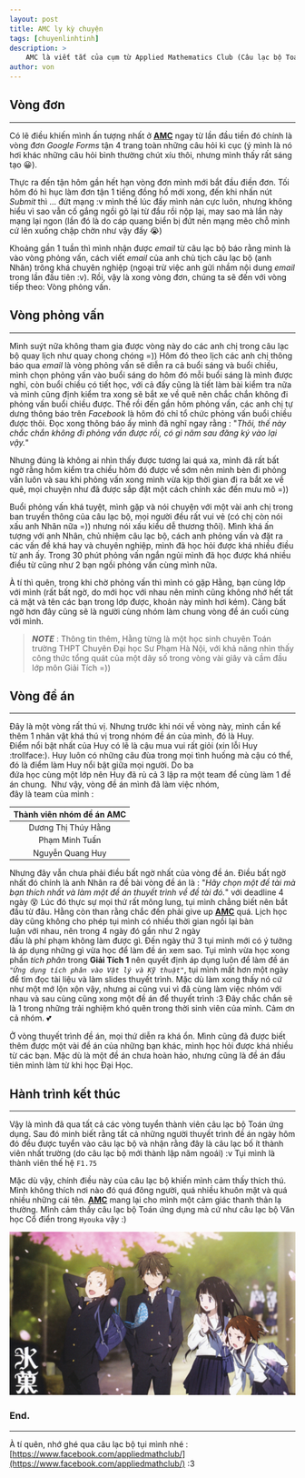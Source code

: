```yaml
---
layout: post
title: AMC ly kỳ chuyện
tags: [chuyenlinhtinh]
description: >
    AMC là viết tắt của cụm từ Applied Mathematics Club (Câu lạc bộ Toán ứng dụng)
author: von
---
```

## Vòng đơn
---
Có lẽ điều khiến mình ấn tượng nhất ở [**AMC**](https://www.facebook.com/appliedmathclub/) ngay từ lần đầu tiền đó chính là vòng đơn _Google Forms_ tận 4 trang toàn những câu hỏi kì cục (ý mình là nó hơi khác những câu hỏi bình thường chút xíu thôi, nhưng mình thấy rất sáng tạo :grinning:).

Thực ra đến tận hôm gần hết hạn vòng đơn mình mới bắt đầu điền đơn. Tối hôm đó hì hục làm đơn tận 1 tiếng đồng hồ mới xong, đến khi nhấn nút _Submit_ thì ... đứt mạng :v mình thề lúc đấy mình nản cực luôn, nhưng không hiểu vì sao vẫn cố gắng ngồi gõ lại từ đầu rồi nộp lại, may sao mà lần này mạng lại ngon (lần đó là do cáp quang biển bị đứt nên mạng mẽo chỗ mình cứ lên xuống chập chờn như vậy đấy :sob:)

Khoảng gần 1 tuần thì mình nhận được _email_ từ câu lạc bộ báo rằng mình là vào vòng phỏng vấn, cách viết _email_ của anh chủ tịch câu lạc bộ (anh Nhân) trông khá chuyên nghiệp (ngoại trừ việc anh gửi nhầm nội dung _email_ trong lần đầu tiên :v). Rồi, vậy là xong vòng đơn, chúng ta sẽ đến với vòng tiếp theo: Vòng phỏng vấn.
## Vòng phỏng vấn
---
Mình suýt nữa không tham gia được vòng này do các anh chị trong câu lạc bộ quay lịch như quay chong chóng =)) Hôm đó theo lịch các anh chị thông báo qua _email_ là vòng phỏng vấn sẽ diễn ra cả buổi sáng và buổi chiều, mình chọn phỏng vấn vào buổi sáng do hôm đó mỗi buổi sáng là mình được nghỉ, còn buổi chiều có tiết học, với cả đấy cũng là tiết làm bài kiểm tra nữa và mình cũng định kiểm tra xong sẽ bắt xe về quê nên chắc chắn không đi phỏng vấn buổi chiều được. Thế rồi đến gần hôm phỏng vấn, các anh chị tự dưng thông báo trên _Facebook_ là hôm đó chỉ tổ chức phỏng vấn buổi chiều được thôi. Đọc xong thông báo ấy mình đã nghĩ ngay rằng : "*Thôi, thế này chắc chắn không đi phỏng vấn được rồi, có gì năm sau đăng ký vào lại vậy.*"

Nhưng đúng là không ai nhìn thấy được tương lai quá xa, mình đã rất bất ngờ rằng hôm kiểm tra chiều hôm đó được về sớm nên mình bèn đi phỏng vấn luôn và sau khi phỏng vấn xong mình vừa kịp thời gian đi ra bắt xe về quê, mọi chuyện như đã được sắp đặt một cách chính xác đến mưu mô =))

Buổi phỏng vấn khá tuyệt, mình gặp và nói chuyện với một vài anh chị trong ban truyền thông của câu lạc bộ, mọi người đều rất vui vẻ (có chị còn nói xấu anh Nhân nữa =)) nhưng nói xấu kiểu dễ thương thôi). Mình khá ấn tượng với anh Nhân, chủ nhiệm câu lạc bộ, cách anh phỏng vấn và đặt ra các vấn đề khá hay và chuyên nghiệp, mình đã học hỏi được khá nhiều điều từ anh ấy. Trong 30 phút phỏng vấn ngắn ngủi mình đã học được khá nhiều điều từ cũng như 2 bạn ngồi phỏng vấn cùng mình nữa. 

À tí thì quên, trong khi chờ phỏng vấn thì mình có gặp Hằng, bạn cùng lớp với mình (rất bất ngờ, do mới học với nhau nên mình cũng không nhớ hết tất cả mặt và tên các bạn trong lớp được, khoản này mình hơi kém). Càng bất ngờ hơn đây cũng sẽ là người cùng nhóm làm chung vòng đề án cuối cùng với mình.

  > ___NOTE___ : Thông tin thêm, Hằng từng là một học sinh chuyên Toán trường THPT Chuyên Đại học Sư Phạm Hà Nội, với khả năng nhìn thấy công thức tổng quát của một dãy số trong vòng vài giây và cầm đầu lớp môn Giải Tích =))

## Vòng đề án
---
Đây là một vòng rất thú vị.
Nhưng trước khi nói về vòng này, mình cần kể thêm 1 nhân vật khá thú vị trong nhóm đề án của mình, đó là Huy. 
Điểm nổi bật nhất của Huy có lẽ là cậu mua vui rất giỏi (xin lỗi Huy :trollface:). 
Huy luôn có những câu đùa trong mọi tình huống mà cậu có thể, đó là điểm làm Huy nổi bật giữa mọi người.
Do ba đứa học cùng một lớp nên Huy đã rủ cả 3 lập ra một team để cùng làm 1 đề án chung. 
Như vậy, vòng đề án mình đã làm việc nhóm, đây là team của mình :

|Thành viên nhóm đề án AMC|
|:-------:|
|Dương Thị Thúy Hằng|
|Phạm Minh Tuấn|
|Nguyễn Quang Huy|

Nhưng đây vẫn chưa phải điều bất ngờ nhất của vòng đề án. Điều bất ngờ nhất đó chính là anh Nhân ra đề bài vòng đề án là : "*Hãy chọn một đề tài mà bạn thích nhất và làm một đề án thuyết trình về đề tài đó.*" với deadline 4 ngày :dizzy_face: Lúc đó thực sự mọi thứ rất mông lung, tụi mình chẳng biết nên bắt đầu từ đâu. Hằng còn than rằng chắc đến phải give up [**AMC**](https://www.facebook.com/appliedmathclub/) quá. 
Lịch học dày cũng không cho phép tụi mình có nhiều thời gian ngồi lại bàn luận với nhau, nên trong 4 ngày đó gần như 2 ngày đầu là phí phạm không làm được gì. Đến ngày thứ 3 tụi mình mới có ý tưởng là áp dụng những gì vừa học để làm đề án xem sao. Tụi mình vừa học xong phần *tích phân* trong **Giải Tích 1** nên quyết định áp dụng luôn để làm đề án *```"Ứng dụng tích phân vào Vật lý và Kỹ thuật"```*, tụi mình mất hơn một ngày để tìm đọc tài liệu và làm slides thuyết trình. Mặc dù làm xong thấy nó cứ như một mớ lộn xộn vậy, nhưng ai cũng vui vì đã cùng làm việc nhóm với nhau và sau cùng cũng xong một đề án để thuyết trình :3 Đây chắc chắn sẽ là 1 trong những trải nghiệm khó quên trong thời sinh viên của mình. Cảm ơn cả nhóm. :two_hearts:

Ở vòng thuyết trình đề án, mọi thứ diễn ra khá ổn. Mình cũng đã được biết thêm được một vài đề án của những bạn khác, mình học hỏi được khá nhiều từ các bạn. Mặc dù là một đề án chưa hoàn hảo, nhưng cũng là đề án đầu tiên mình làm từ khi học Đại Học.

## Hành trình kết thúc
---
Vậy là mình đã qua tất cả các vòng tuyển thành viên câu lạc bộ Toán ứng dụng. Sau đó minh biết rằng tất cả những người thuyết trình đề án ngày hôm đó đều được tuyển vào câu lạc bộ và nhận rằng đây là câu lạc bố ít thành viên nhất trường (do câu lạc bộ mới thành lập năm ngoái) :v Tụi mình là thành viên thế hệ ```F1.75```

Mặc dù vậy, chính điều này của câu lạc bộ khiến mình cảm thấy thích thú. Mình không thích nơi nào đó quá đông người, quá nhiều khuôn mặt và quá nhiều những cái tên. [**AMC**](https://www.facebook.com/appliedmathclub/) mang lại cho mình một cảm giác thanh thản lạ thường. Mình cảm thấy câu lạc bộ Toán ứng dụng mà cứ như câu lạc bộ Văn học Cổ điển trong ```Hyouka``` vậy :)

![Hyouka](/assets/img/hyouka-1.jpg)
### End.
---
À tí quên, nhớ ghé qua câu lạc bộ tụi mình nhé : [https://www.facebook.com/appliedmathclub/](https://www.facebook.com/appliedmathclub/) :3
